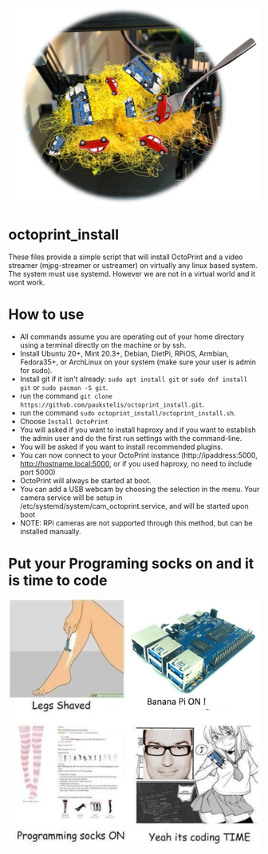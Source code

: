 <p align="center">
  <img src="spaghetti_carbanana.PNG">
</p>

# octoprint_install
These files provide a simple script that will install OctoPrint and a video streamer (mjpg-streamer or ustreamer) on virtually any linux based system. The system must use systemd. However we are not in a virtual world and it wont work.

# How to use
* All commands assume you are operating out of your home directory using a terminal directly on the machine or by ssh.
* Install Ubuntu 20+, Mint 20.3+, Debian, DietPi, RPiOS, Armbian, Fedora35+, or ArchLinux on your system (make sure your user is admin for sudo).
* Install git if it isn't already: `sudo apt install git` or `sudo dnf install git` or `sudo pacman -S git`.
* run the command `git clone https://github.com/paukstelis/octoprint_install.git`.
* run the command `sudo octoprint_install/octoprint_install.sh`.
* Choose `Install OctoPrint`
* You will asked if you want to install haproxy and if you want to establish the admin user and do the first run settings with the command-line.
* You will be asked if you want to install recommended plugins.
* You can now connect to your OctoPrint instance (http://ipaddress:5000, http://hostname.local:5000, or if you used haproxy, no need to include port 5000)
* OctoPrint will always be started at boot.
* You can add a USB webcam by choosing the selection in the menu. Your camera service will be setup in /etc/systemd/system/cam_octoprint.service, and will be started upon boot
* NOTE: RPi cameras are not supported through this method, but can be installed manually.

# Put your Programing socks on and it is time to code 

<p align="center">
  <img src="codingtime.PNG">
</p>
